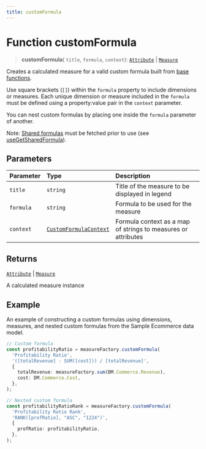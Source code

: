 ```yaml
---
title: customFormula
---
```


# Function customFormula

> **customFormula**(
  `title`,
  `formula`,
  `context`): [`Attribute`](../../../interfaces/interface.Attribute.md) \| [`Measure`](../../../interfaces/interface.Measure.md)

Creates a calculated measure for a valid custom formula built from [base functions](https://docs.sisense.com/main/SisenseLinux/dashboard-functions-reference.htm).

Use square brackets (`[]`) within the `formula` property to include dimensions or measures.
Each unique dimension or measure included in the `formula` must be defined using a property:value pair in the `context` parameter.

You can nest custom formulas by placing one inside the `formula` parameter of another.

Note: [Shared formulas](https://docs.sisense.com/main/SisenseLinux/shared-formulas.htm) must be
fetched prior to use (see [useGetSharedFormula](../../../../sdk-ui/fusion-embed/function.useGetSharedFormula.md)).

## Parameters

| Parameter | Type | Description |
| :------ | :------ | :------ |
| `title` | `string` | Title of the measure to be displayed in legend |
| `formula` | `string` | Formula to be used for the measure |
| `context` | [`CustomFormulaContext`](../../../interfaces/interface.CustomFormulaContext.md) | Formula context as a map of strings to measures or attributes |

## Returns

[`Attribute`](../../../interfaces/interface.Attribute.md) \| [`Measure`](../../../interfaces/interface.Measure.md)

A calculated measure instance

## Example

An example of constructing a custom formulas using dimensions, measures, and nested custom formulas
from the Sample Ecommerce data model.
```ts
// Custom formula
const profitabilityRatio = measureFactory.customFormula(
  'Profitability Ratio',
  '([totalRevenue] - SUM([cost])) / [totalRevenue]',
  {
    totalRevenue: measureFactory.sum(DM.Commerce.Revenue),
    cost: DM.Commerce.Cost,
  },
);

// Nested custom formula
const profitabilityRatioRank = measureFactory.customFormula(
  'Profitability Ratio Rank',
  'RANK([profRatio], "ASC", "1224")',
  {
    profRatio: profitabilityRatio,
  },
);
```
